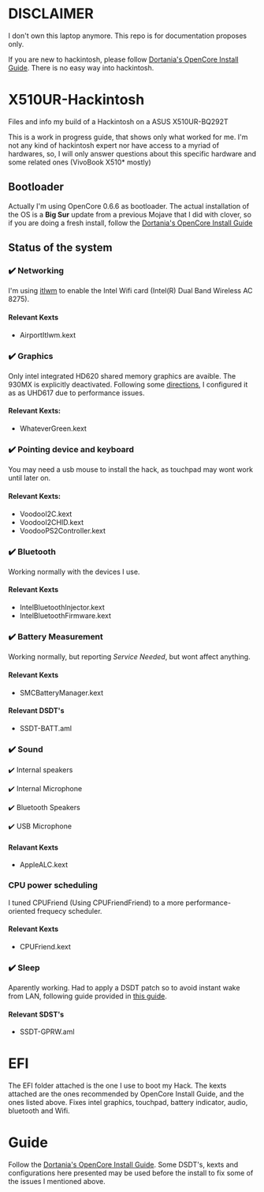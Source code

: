 # **DISCLAIMER**

I don't own this laptop anymore. This repo is for documentation proposes only.

If you are new to hackintosh, please follow [Dortania's OpenCore Install Guide](https://dortania.github.io/OpenCore-Install-Guide/). There is no easy way into hackintosh. 


# X510UR-Hackintosh
Files and info my build of a Hackintosh on a ASUS X510UR-BQ292T

This is a work in progress guide, that shows only what worked for me. I'm not any kind of hackintosh expert nor have access to a myriad of hardwares, so, I will only answer questions about this specific hardware and some related ones (VivoBook X510* mostly)

## Bootloader

Actually I'm using OpenCore 0.6.6 as bootloader. The actual installation of the OS is a **Big Sur** update from a previous Mojave that I did with clover, so if you are doing a fresh install, follow the [Dortania's OpenCore Install Guide](https://dortania.github.io/OpenCore-Install-Guide/)

## Status of the system

### :heavy_check_mark: Networking
I'm using [itlwm](https://openintelwireless.github.io/itlwm/) to enable the Intel Wifi card (Intel(R) Dual Band Wireless AC 8275). 

#### Relevant Kexts
- AirportItlwm.kext

### :heavy_check_mark: Graphics
Only intel integrated HD620 shared memory graphics are avaible. The 930MX is explicitly deactivated. Following some [directions](https://www.reddit.com/r/hackintosh/comments/gjksrk/smbios_framebuffer_and_performance/), I configured it as as UHD617 due to performance issues.

#### Relevant Kexts:
- WhateverGreen.kext

### :heavy_check_mark: Pointing device and keyboard
You may need a usb mouse to install the hack, as touchpad may wont work until later on. 

#### Relevant Kexts:
- VoodooI2C.kext
- VoodooI2CHID.kext
- VoodooPS2Controller.kext

### :heavy_check_mark: Bluetooth
Working normally with the devices I use.

#### Relevant Kexts
- IntelBluetoothInjector.kext
- IntelBluetoothFirmware.kext

### :heavy_check_mark: Battery Measurement
Working normally, but reporting *Service Needed*, but wont affect anything.

#### Relevant Kexts
- SMCBatteryManager.kext

#### Relevant DSDT's
- SSDT-BATT.aml

### :heavy_check_mark: Sound 
:heavy_check_mark: Internal speakers 
 
:heavy_check_mark: Internal Microphone 

:heavy_check_mark: Bluetooth Speakers 

:heavy_check_mark: USB Microphone 

#### Relavant Kexts
- AppleALC.kext

### CPU power scheduling
I tuned CPUFriend (Using CPUFriendFriend) to a more performance-oriented frequecy scheduler. 

#### Relevant Kexts
- CPUFriend.kext

### ✔️ Sleep
Aparently working. Had to apply a DSDT patch so to avoid instant wake from LAN, following guide provided in [this guide](https://dortania.github.io/OpenCore-Post-Install/usb/misc/instant-wake.html). 

#### Relevant SDST's
- SSDT-GPRW.aml

# EFI
The EFI folder attached is the one I use to boot my Hack. The kexts attached are the ones recommended by OpenCore Install Guide, and the ones listed above. Fixes intel graphics, touchpad, battery indicator, audio, bluetooth and Wifi. 

# Guide

Follow the [Dortania's OpenCore Install Guide](https://dortania.github.io/OpenCore-Install-Guide/). Some DSDT's, kexts and configurations here presented may be used before the install to fix some of the issues I mentioned above.
